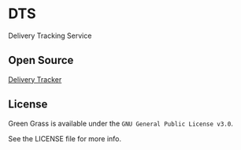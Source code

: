 # DTS
Delivery Tracking Service

## Open Source
[Delivery Tracker](https://github.com/shlee322/delivery-tracker)

## License

Green Grass is available under the `GNU General Public License v3.0`.

See the LICENSE file for more info.
